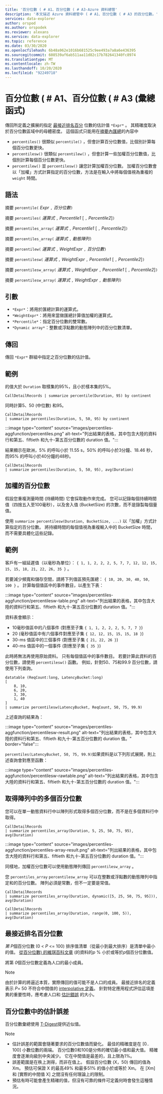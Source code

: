 ```yaml
---
title: '百分位數 ( # A1、百分位數 ( # A3-Azure 資料總管'
description: '本文描述 Azure 資料總管中 ( # A1、百分位數 ( # A3 的百分位數。'
services: data-explorer
author: orspod
ms.author: orspodek
ms.reviewer: alexans
ms.service: data-explorer
ms.topic: reference
ms.date: 03/30/2020
ms.openlocfilehash: 6b48a962e1016b681525c9ee493a7a8a6e436395
ms.sourcegitcommit: 608539af6ab511aa11d82c17b782641340fc8974
ms.translationtype: MT
ms.contentlocale: zh-TW
ms.lasthandoff: 10/20/2020
ms.locfileid: "92249718"
---
```

# <a name="percentile-percentiles-aggregation-function"></a>百分位數 ( # A1、百分位數 ( # A3 (彙總函式) 

傳回所定義之擴展的指定 [最接近排名百分](#nearest-rank-percentile) 位數的估計值 `*Expr*` 。
其精確度取決於百分位數區域中的母體密度。 這個函式只能用在[摘要內匯總](summarizeoperator.md)的內容中

* `percentiles()` 很類似 `percentile()` ，但會計算百分位數值，比個別計算每個百分位數更快。
* `percentilesw()` 很類似 `percentilew()` ，但會計算一些加權百分位數值，比個別計算每個百分位數更快。
* `percentilew()` 並 `percentilesw()` 讓您計算加權百分位數。 加權百分位數會以「加權」方式計算指定的百分位數，方法是在輸入中將每個值視為重複的 `weight` 時間。

## <a name="syntax"></a>語法

摘要 `percentile(` *Expr* `,` *百分位數*`)`

摘要 `percentiles(` *運算式* `,` *Percentile1* [ `,` *Percentile2*]`)`

摘要 `percentiles_array(` *運算式* `,` *Percentile1* [ `,` *Percentile2*]`)`

摘要 `percentiles_array(` *運算式* `,` *動態陣列*`)`

摘要 `percentilew(` *運算式* `,` *WeightExpr* `,` *百分位數*`)`

摘要 `percentilesw(` *運算式* `,` *WeightExpr* `,` *Percentile1* [ `,` *Percentile2*]`)`

摘要 `percentilesw_array(` *運算式* `,` *WeightExpr* `,` *Percentile1* [ `,` *Percentile2*]`)`

摘要 `percentilesw_array(` *運算式* `,` *WeightExpr* `,` *動態陣列*`)`

## <a name="arguments"></a>引數

* `*Expr*`：將用於匯總計算的運算式。
* `*WeightExpr*`：將用來當做匯總計算值加權的運算式。
* `*Percentile*`：指定百分位數的雙常數。
* `*Dynamic array*`：整數或浮點數的動態陣列中的百分位數清單。

## <a name="returns"></a>傳回

傳回 `*Expr*` 群組中指定之百分位數的估計值。 

## <a name="examples"></a>範例

的值大於 `Duration` 取樣集的95%，且小於樣本集的5%。

```kusto
CallDetailRecords | summarize percentile(Duration, 95) by continent
```

同時計算5、50 (中位數) 和95。

```kusto
CallDetailRecords 
| summarize percentiles(Duration, 5, 50, 95) by continent
```

:::image type="content" source="images/percentiles-aggfunction/percentiles.png" alt-text="列出結果的表格，其中包含大陸的資料行和第五、fiftieth 和九十-第五百分位數的 duration 值。":::

結果顯示在歐洲，5% 的呼叫小於 11.55 s，50% 的呼叫小於3分鐘、18.46 秒，而95% 的呼叫小於40分鐘的48秒。

```kusto
CallDetailRecords 
| summarize percentiles(Duration, 5, 50, 95), avg(Duration)
```

## <a name="weighted-percentiles"></a>加權的百分位數

假設您重複測量時間 (持續時間) 它會採取動作來完成。 您可以記錄每個持續時間值（四捨五入至100毫秒），以及舍入值 (BucketSize) 的次數，而不是錄製每個量值。

使用 `summarize percentilesw(Duration, BucketSize, ...)` 以「加權」方式計算指定的百分位數。 將持續時間的每個值視為重複輸入中的 BucketSize 時間，而不需要具體化這些記錄。

## <a name="example"></a>範例

客戶有一組延遲值（以毫秒為單位）： `{ 1, 1, 2, 2, 2, 5, 7, 7, 12, 12, 15, 15, 15, 18, 21, 22, 26, 35 }` 。

若要減少頻寬和儲存空間，請將下列值區預先匯總： `{ 10, 20, 30, 40, 50, 100 }` 。 計算每個值區中的事件數目，以產生下表：

:::image type="content" source="images/percentiles-aggfunction/percentilesw-table.png" alt-text="列出結果的表格，其中包含大陸的資料行和第五、fiftieth 和九十-第五百分位數的 duration 值。":::

資料表會顯示：
 * 10毫秒值區中的八個事件 (對應至子集 `{ 1, 1, 2, 2, 2, 5, 7, 7 }`) 
 * 20 (毫秒值區中有六個事件對應至子集 `{ 12, 12, 15, 15, 15, 18 }`) 
 * 30-ms 值區中的三個事件 (對應至子集 `{ 21, 22, 26 }`) 
 * 40-ms 值區中的一個事件 (對應至子集 `{ 35 }`) 

此時將無法再使用原始資料。 只有每個值區中的事件數目。 若要計算此資料的百分位數，請使用 `percentilesw()` 函數。
例如，針對50、75和99.9 百分位數，請使用下列查詢。

```kusto
datatable (ReqCount:long, LatencyBucket:long) 
[ 
    8, 10, 
    6, 20, 
    3, 30, 
    1, 40 
]
| summarize percentilesw(LatencyBucket, ReqCount, 50, 75, 99.9) 
```

上述查詢的結果為：

:::image type="content" source="images/percentiles-aggfunction/percentilesw-result.png" alt-text="列出結果的表格，其中包含大陸的資料行和第五、fiftieth 和九十-第五百分位數的 duration 值。" border="false":::


`percentiles(LatencyBucket, 50, 75, 99.9)`如果資料是以下列形式展開，則上述查詢會對應至函數：

:::image type="content" source="images/percentiles-aggfunction/percentilesw-rawtable.png" alt-text="列出結果的表格，其中包含大陸的資料行和第五、fiftieth 和九十-第五百分位數的 duration 值。":::

## <a name="getting-multiple-percentiles-in-an-array"></a>取得陣列中的多個百分位數

您可以在單一動態資料行中以陣列形式取得多個百分位數，而不是在多個資料行中取得。

```kusto
CallDetailRecords 
| summarize percentiles_array(Duration, 5, 25, 50, 75, 95), avg(Duration)
```

:::image type="content" source="images/percentiles-aggfunction/percentiles-array-result.png" alt-text="列出結果的表格，其中包含大陸的資料行和第五、fiftieth 和九十-第五百分位數的 duration 值。":::

同樣地，加權百分位數可以使用動態陣列傳回 `percentilesw_array` 。

您 `percentiles_array` `percentilesw_array` 可以在整數或浮點數的動態陣列中指定和的百分位數。 陣列必須是常數，但不一定要是常值。

```kusto
CallDetailRecords 
| summarize percentiles_array(Duration, dynamic([5, 25, 50, 75, 95])), avg(Duration)
```

```kusto
CallDetailRecords 
| summarize percentiles_array(Duration, range(0, 100, 5)), avg(Duration)
```

## <a name="nearest-rank-percentile"></a>最接近排名百分位數

*第 P*個百分位數 (0 < *P* <= 100) 排序值清單（從最小到最大排序）是清單中最小的值。 [從百分位數) 的維琪百科文章](https://en.wikipedia.org/wiki/Percentile#The_Nearest_Rank_method) (的資料的*p* % 小於或等於*p*個百分位數值。

將第 *0*個百分位數定義為人口的最小成員。

>[!NOTE]
> 由於計算的將逼近本質，實際傳回的值可能不是人口的成員。
> 最接近排名的定義表示 *P*= 50 不符合中間值的 [interpolative 定義](https://en.wikipedia.org/wiki/Median)。 針對特定應用程式評估這項差異的重要性時，應考慮人口和 [估計錯誤](#estimation-error-in-percentiles) 的大小。

## <a name="estimation-error-in-percentiles"></a>百分位數中的估計誤差

百分位數彙總使用 [T-Digest](https://github.com/tdunning/t-digest/blob/master/docs/t-digest-paper/histo.pdf)提供近似值。

>[!NOTE]
> * 估計誤差的範圍會隨著要求的百分位數值而變化。 最佳的精確度是在 [0.. 100] 小數位數的兩端。 百分位數0和100是分佈的確切最小值和最大值。 精確度會逐漸向級別中央減少。 它在中間值是最差的，且上限為1%。
> * 誤差範圍是在秩上測得，而非在值上。 假設百分位數 (X，50) 傳回的值為 Xm。 預估可保證 X 的最高49% 和最多51% 的值小於或等於 Xm。 在 [Xm] 和 [實際的中間值 X] 之間沒有任何理論上的限制。
> * 預估有時可能會產生精確的值，但沒有可靠的條件可定義何時會發生這種情況。
